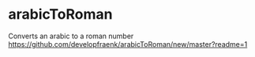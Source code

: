 # arabicToRoman
Converts an arabic to a roman number
https://github.com/developfraenk/arabicToRoman/new/master?readme=1
